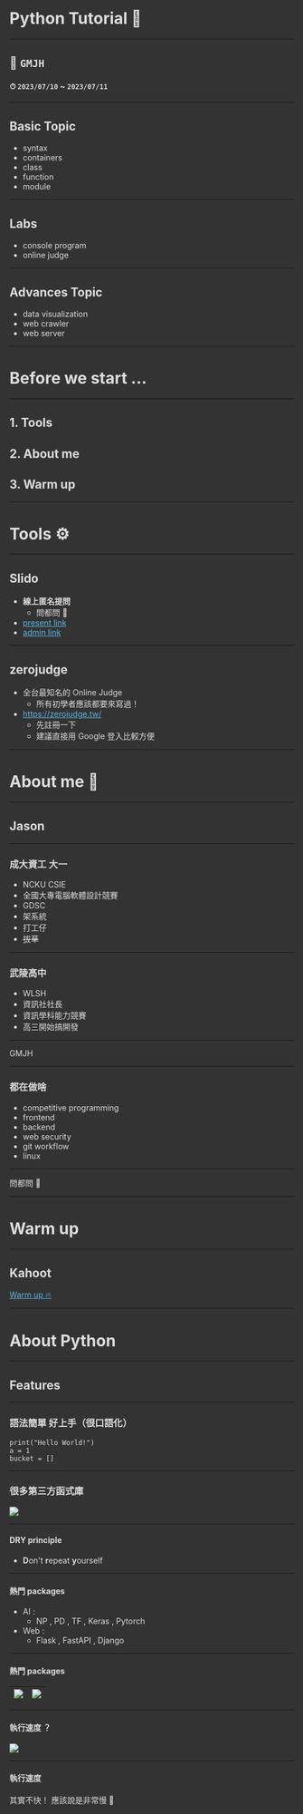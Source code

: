 
<style>

html, body, .ui-content {
    background-color: #333;
    color: #ddd;
}

.markdown-body h1,
.markdown-body h2,
.markdown-body h3,
.markdown-body h4,
.markdown-body h5,
.markdown-body h6 {
    color: #ddd;
}

.markdown-body h1,
.markdown-body h2 {
    border-bottom-color: #ffffff69;
}

.markdown-body h1 .octicon-link,
.markdown-body h2 .octicon-link,
.markdown-body h3 .octicon-link,
.markdown-body h4 .octicon-link,
.markdown-body h5 .octicon-link,
.markdown-body h6 .octicon-link {
    color: #fff;
}

.markdown-body img {
    background-color: transparent;
}

.ui-toc-dropdown .nav>.active:focus>a, .ui-toc-dropdown .nav>.active:hover>a, .ui-toc-dropdown .nav>.active>a {
    color: white;
    border-left: 2px solid white;
}

.expand-toggle:hover, 
.expand-toggle:focus, 
.back-to-top:hover, 
.back-to-top:focus, 
.go-to-bottom:hover, 
.go-to-bottom:focus {
    color: white;
}


.ui-toc-dropdown {
    background-color: #333;
}

.ui-toc-label.btn {
    background-color: #191919;
    color: white;
}

.ui-toc-dropdown .nav>li>a:focus, 
.ui-toc-dropdown .nav>li>a:hover {
    color: white;
    border-left: 1px solid white;
}

.markdown-body blockquote {
    color: #bcbcbc;
}

.markdown-body table tr {
    background-color: #5f5f5f;
}

.markdown-body table tr:nth-child(2n) {
    background-color: #4f4f4f;
}

.markdown-body code,
.markdown-body tt {
    color: #eee;
    background-color: rgba(230, 230, 230, 0.36);
}

a,
.open-files-container li.selected a {
    color: #5EB7E0;
}

</style>

<!--  slide start  -->

# Python Tutorial 🐍

---

## 📍 `GMJH`
#### ⏱ `2023/07/10` ~ `2023/07/11`

----

## Basic Topic
- syntax
- containers
- class
- function
- module

----

## Labs
- console program
- online judge

----

## Advances Topic 
- data visualization
- web crawler
- web server

---

# Before we start ... 

----

## 1. Tools
## 2. About me
## 3. Warm up

---

# Tools ⚙️

----

## Slido 

- **線上匿名提問**
    - 問都問 🫵
- [present link](https://wall.sli.do/event/593m6SKUqgmJT87DYnZNX4?section=554b011b-ff73-4167-b206-60c4043145f6)
- [admin link](https://admin.sli.do/event/593m6SKUqgmJT87DYnZNX4/polls)

----

## zerojudge
- 全台最知名的 Online Judge
    - 所有初學者應該都要來寫過！
- https://zerojudge.tw/
    - 先註冊一下
    - 建議直接用 Google 登入比較方便

---

# About me 👋

----





## Jason

----





### 成大資工 大一
- NCKU CSIE
- 全國大專電腦軟體設計競賽
- GDSC
- 架系統
- 打工仔
- ~~拔草~~

---- 






### 武陵高中
- WLSH
- 資訊社社長
- 資訊學科能力競賽
- 高三開始搞開發
    
----




GMJH

---- 




### 都在做啥
- competitive programming
- frontend
- backend
- web security
- git workflow 
- linux 

----

問都問 🙌

---

# Warm up

----

## Kahoot

[Warm up 🔥](https://create.kahoot.it/my-library/kahoots/9c573301-540f-4546-9b3e-c9a4d1adc942)

---

# About Python

----

## Features 

----

### 語法簡單 好上手（很口語化）

```python!
print("Hello World!")
a = 1
bucket = []
```

----

### 很多第三方函式庫

![](https://hackmd.io/_uploads/ryKU6W_K3.png)


----

#### DRY principle
- **D**on't **r**epeat **y**ourself

----

#### 熱門 packages

- AI : 
    - NP , PD , TF , Keras , Pytorch
- Web : 
    - Flask , FastAPI , Django

----


#### 熱門 packages

| ![](https://hackmd.io/_uploads/H1vSC-dt2.png)| ![](https://hackmd.io/_uploads/S1k2gf_tn.png)|
|--|--|

<!-- ![](https://hackmd.io/_uploads/H1vSC-dt2.png) -->

<!-- ![](https://hackmd.io/_uploads/S1k2gf_tn.png) -->


----

#### 執行速度 ？

![](https://hackmd.io/_uploads/r1Yv1GuK2.png)

----

#### 執行速度

其實不快！
應該說是非常慢 🐢

